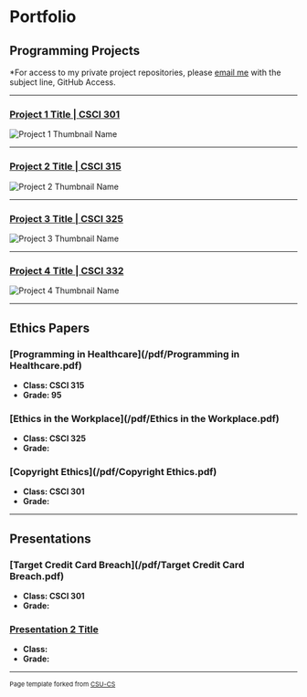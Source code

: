 Portfolio
=========

Programming Projects
--------------------

*For access to my private project repositories, please [email me](mailto:jcway@csustudent.net?subject=GitHub%20Access) with the subject line, GitHub Access.

---
### [Project 1 Title | CSCI 301](project1)

![Project 1 Thumbnail Name](images/dummy_thumbnail.jpg)

---
### [Project 2 Title | CSCI 315](project1)

![Project 2 Thumbnail Name](images/dummy_thumbnail.jpg)

---
### [Project 3 Title | CSCI 325](project1)

![Project 3 Thumbnail Name](images/dummy_thumbnail.jpg)

---
### [Project 4 Title | CSCI 332](project1)

![Project 4 Thumbnail Name](images/dummy_thumbnail.jpg)

---

Ethics Papers
-------------

### [Programming in Healthcare](/pdf/Programming in Healthcare.pdf)

-   **Class: CSCI 315**  
-   **Grade: 95**

### [Ethics in the Workplace](/pdf/Ethics in the Workplace.pdf)

-   **Class: CSCI 325** 
-   **Grade:**

### [Copyright Ethics](/pdf/Copyright Ethics.pdf)

-   **Class: CSCI 301** 
-   **Grade:**

---

Presentations
-------------

### [Target Credit Card Breach](/pdf/Target Credit Card Breach.pdf)

- **Class: CSCI 301** 
- **Grade:**


### [Presentation 2 Title](/pdf/sample_presentation.pdf)

- **Class:** 
- **Grade:**

---

<p style="font-size:11px">Page template forked from <a href="https://github.com/csu-cs/csci-portfolio">CSU-CS</a></p>
<!-- Remove above link if you don't want to attributive -->
